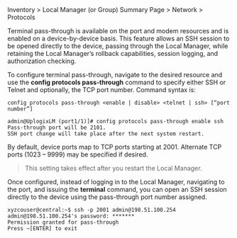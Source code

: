 <!-- 5.4 -->

<div class='ucc' />Inventory > Local Manager (or Group) Summary Page > Network > Protocols</div>

Terminal pass-through is available on the port and modem resources and is enabled on a device-by-device basis. This feature allows an SSH session to be opened directly to the device, passing through the Local Manager, while retaining the Local Manager’s rollback capabilities, session logging, and authorization checking.

To configure terminal pass-through, navigate to the desired resource and use the **config protocols pass-through** command to specify either SSH or Telnet and optionally, the TCP port number. Command syntax is:

```
config protocols pass-through <enable | disable> <telnet | ssh> [“port number”]

admin@UplogixLM (port1/1)]# config protocols pass-through enable ssh
Pass-through port will be 2101.
SSH port change will take place after the next system restart.
```

By default, device ports map to TCP ports starting at 2001. Alternate TCP ports (1023 – 9999) may be specified if desired.

>This setting takes effect after you restart the Local Manager.

Once configured, instead of logging in to the Local Manager, navigating to the port, and issuing the **terminal** command, you can open an SSH session directly to the device using the pass-through port number assigned.

```
xyzcouser@central:~$ ssh -p 2001 admin@198.51.100.254
admin@198.51.100.254's password: *******
Permission granted for pass-through
Press ~[ENTER] to exit
```